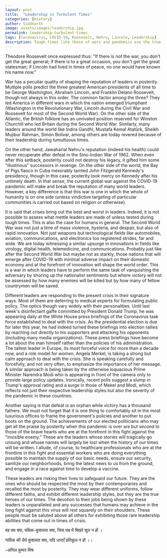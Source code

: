 ```yaml
---
layout: post
title:  "Leadership in Turbulent Times"
categories: [History]
author: Siddharth
image: assets/images/leadership.jpg
permalink: leadership-turbulent-times
tags: [Coronavirus, COVID-19, Roosevelt, Nehru, Lincoln, Leadership]
description: Tough times like those of wars and pandemics are the true test of leadership.
---
```

Theodore Roosevelt once expressed thus: "If there is not the war, you don't get the great general; if there is to a great occasion, you don't get the great statesman; if Lincoln had lived in times of peace, no one would have known his name now."

War has a peculiar quality of shaping the reputation of leaders in posterity. Multiple polls predict the three greatest American presidents of all time to be George Washington, Abraham Lincoln, and Franklin Delano Roosevelt, though not always in this order. The common factor among the three? They led America in different wars in which the nation emerged triumphant (Washington in the Revolutionary War, Lincoln during the Civil War and Roosevelt for most of the Second World War). On the other side of the Atlantic, the British folklore has an unrivaled position reserved for Winston Churchill who led Britain during the Second World War. Similarly, many leaders around the world like Indira Gandhi, Mustafa Kemal Atatürk, Sheikh Mujibur Rahman, Simón Bolívar, among others are today revered because of their leadership during tumultuous times. 

On the other hand, Jawaharlal Nehru's reputation (indeed his health) could never recuperate after defeat in the Sino-Indian War of 1962. When even after this setback, posterity could not destroy his legacy, it gifted him some "illustrious" successors in revenge. On the other side of the world, the Bay of Pigs fiasco in Cuba inexorably tainted John Fitzgerald Kennedy's presidency, though in this case, posterity took mercy on Kennedy after his untimely death. In that sense, the current global war against the COVID-19 pandemic will make and break the reputation of many world leaders. However, a key difference is that this war is one in which the whole of humanity is on one side (unless vindictive targeting of particular communities is carried out based on religion or otherwise). 

It is said that crises bring out the best and worst in leaders. Indeed, it is not possible to assess what mettle leaders are made of unless tested during tough times. This is also the case for humans in general. The Second World War was not just a time of mass violence, hysteria, and despair, but also of rapid innovation. Not just weapons but technological fields like automobiles, aviation, communications, and electronics too registered strides, far and wide. We are today witnessing a similar upsurge in innovations in fields like virology, digital health, telemedicine, and communications. Probably just like after the Second World War but maybe not as starkly, those nations that will emerge after COVID-19 with minimal adverse impact on their domestic economy and at the forefront of innovation will shape the world order. This is a war in which leaders have to perform the same task of vanquishing the adversary by shoring up the nationalist sentiments but where victory will not be assessed by how many enemies will be killed but by how many of fellow countrymen will be saved. 

Different leaders are responding to the present crisis in their signature ways. Most of them are deferring to medical experts for formulating public policy. The optics though vary widely with their personalities. Until last week's disinfectant gaffe committed by President Donald Trump, he was appearing daily at the White House press briefings of the Coronavirus task force established to deal with the crisis. As the presidential election is due for later this year, he had indeed turned these briefings into election rallies by reaching out directly to his supporters and attacking his opponents (including many media organizations). These press briefings have become a lot about the man himself rather than the policies of his administration. The tallest leader in Europe, its most forceful voice for more than a decade now, and a role model for women, Angela Merkel, is taking a strong but calm approach to deal with the crisis. She is speaking carefully and forcefully, and not very often, to emphasize the importance of her message. A similar approach is being taken by the otherwise loquacious Prime Minister Narendra Modi who is appearing in front of the camera only to provide large policy updates. Ironically, recent polls suggest a slump in Trump's approval rating and a surge in those of Mekel and Modi, which reflects not just their respective leadership styles but also the severity of the pandemic in these countries.

Another saying is that defeat is an orphan while victory has a thousand fathers. We must not forget that it is one thing to comfortably sit in the most luxurious offices to frame the government's policies and another to put boots on the ground. The achievements of our elected politicians who may get all the praise by posterity when this pandemic is over are but second to those of the brave hearts who are at the forefront in this fight against the "invisible enemy." These are the leaders whose stories will tragically go unsung and whose names will largely be lost when the history of our times will be written. I allude, of course, to healthcare professionals who are at the frontline in this fight and essential workers who are doing everything possible to maintain the supply of our basic needs, ensure our security, sanitize our neighborhoods, bring the latest news to us from the ground, and engage in a race against time to develop a vaccine. 

These leaders are risking their lives to safeguard our future. They are the ones who should be respected the most by their contemporaries and recalled the most by posterity. They may wear different uniforms, follow different faiths, and exhibit different leadership styles, but they are the true heroes of our times. The devotion to their jobs being shown by these leaders is unparalleled and any successes that humans may achieve in the long fight against this virus will rest squarely on their shoulders. These people must be saluted above all others for exhibiting those rare leadership abilities that come out in times of crisis.

वह पथ क्या, पथिक-कुशलता क्या, जिस पथ में बिखरे शूल न हों ।

नाविक की धैर्य कुशलता क्या, यदि धाराएँ प्रतिकूल न हों ।।

–अनिल कुमार मिश्र
